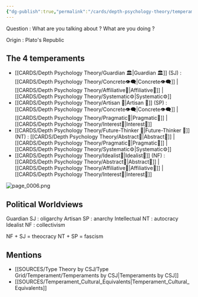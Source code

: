 ```yaml
---
{"dg-publish":true,"permalink":"/cards/depth-psychology-theory/temperament/","created":"2023-01-12T11:52:55.997+01:00","updated":"2023-04-22T20:34:50.683+02:00"}
---
```



Question : What are you talking about ? What are you doing ? 

Origin : Plato's Republic 

## The 4 temperaments
- [[CARDS/Depth Psychology Theory/Guardian 🏛️\|Guardian 🏛️]] (SJ) : [[CARDS/Depth Psychology Theory/Concrete👁️‍🗨️\|Concrete👁️‍🗨️]] | [[CARDS/Depth Psychology Theory/Affiliative🐜\|Affiliative🐜]] | [[CARDS/Depth Psychology Theory/Systematic⚙️\|Systematic⚙️]]
- [[CARDS/Depth Psychology Theory/Artisan 🧰\|Artisan 🧰]] (SP) : [[CARDS/Depth Psychology Theory/Concrete👁️‍🗨️\|Concrete👁️‍🗨️]] | [[CARDS/Depth Psychology Theory/Pragmatic🦊\|Pragmatic🦊]] | [[CARDS/Depth Psychology Theory/Interest👀\|Interest👀]] 
- [[CARDS/Depth Psychology Theory/Future-Thinker 🔮\|Future-Thinker 🔮]] (NT) : [[CARDS/Depth Psychology Theory/Abstract🧲\|Abstract🧲]] | [[CARDS/Depth Psychology Theory/Pragmatic🦊\|Pragmatic🦊]] | [[CARDS/Depth Psychology Theory/Systematic⚙️\|Systematic⚙️]]
- [[CARDS/Depth Psychology Theory/Idealist🦄\|Idealist🦄]] (NF) : [[CARDS/Depth Psychology Theory/Abstract🧲\|Abstract🧲]] | [[CARDS/Depth Psychology Theory/Affiliative🐜\|Affiliative🐜]] | [[CARDS/Depth Psychology Theory/Interest👀\|Interest👀]]

![page_0006.png](/img/user/EXTRAS/Images/page_0006.png)

## Political Worldviews

Guardian SJ : oligarchy 
Artisan SP : anarchy
Intellectual NT : autocracy
Idealist NF : collectivism

NF + SJ = theocracy
NT + SP = fascism

## Mentions
- [[SOURCES/Type Theory by CSJ/Type Grid/Temperament/Temperaments by CSJ\|Temperaments by CSJ]]
- [[SOURCES/Temperament_Cultural_Equivalents\|Temperament_Cultural_Equivalents]]